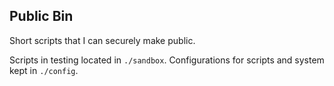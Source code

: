 ## Public Bin

Short scripts that I can securely make public.
	
Scripts in testing located in `./sandbox`.
Configurations for scripts and system kept in `./config`.

